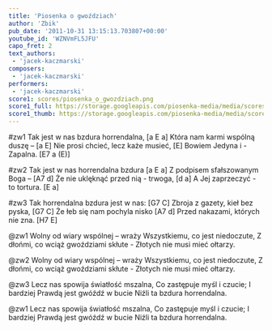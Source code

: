 ```yaml
---
title: 'Piosenka o gwoździach'
author: 'Zbik'
pub_date: '2011-10-31 13:15:13.703807+00:00'
youtube_id: 'WZNVmFL5JFU'
capo_fret: 2
text_authors:
 - 'jacek-kaczmarski'
composers:
 - 'jacek-kaczmarski'
performers:
 - 'jacek-kaczmarski'
score1: scores/piosenka_o_gwozdziach.png
score1_full: https://storage.googleapis.com/piosenka-media/media/scores/piosenka_o_gwozdziach.png
score1_thumb: https://storage.googleapis.com/piosenka-media/media/scores/piosenka_o_gwozdziach.png.180x0_q85_upscale.jpg
---
```


#zw1
Tak jest w nas bzdura horrendalna, [a E a]
Która nam karmi wspólną duszę – [a E]
Nie prosi chcieć, lecz każe musieć, [E]
Bowiem Jedyna i - Zapalna. [E7 a (E)]

#zw2
Tak jest w nas horrendalna bzdura [a E a]
Z podpisem sfałszowanym Boga – [A7 d]
Że nie uklęknąć przed nią - trwoga, [d a]
A Jej zaprzeczyć - to tortura. [E a]

#zw3
Tak horrendalna bzdura jest w nas: [G7 C]
Zbroja z gazety, kieł bez pyska, [G7 C]
Że łeb się nam pochyla nisko [A7 d]
Przed nakazami, których nie zna. [H7 E]

@zw1
Wolny od wiary wspólnej – wraży
Wszystkiemu, co jest niedoczute,
Z dłońmi, co wciąż gwoździami skłute -
Złotych nie musi mieć ołtarzy.

@zw2
Wolny od wiary wspólnej – wraży
Wszystkiemu, co jest niedoczute,
Z dłońmi, co wciąż gwoździami skłute -
Złotych nie musi mieć ołtarzy.

@zw3
Lecz nas spowija światłość mszalna,
Co zastępuje myśl i czucie;
I bardziej Prawdą jest gwóźdź w bucie
Niźli ta bzdura horrendalna.

@zw1
Lecz nas spowija światłość mszalna,
Co zastępuje myśl i czucie;
I bardziej Prawdą jest gwóźdź w bucie
Niźli ta bzdura horrendalna.